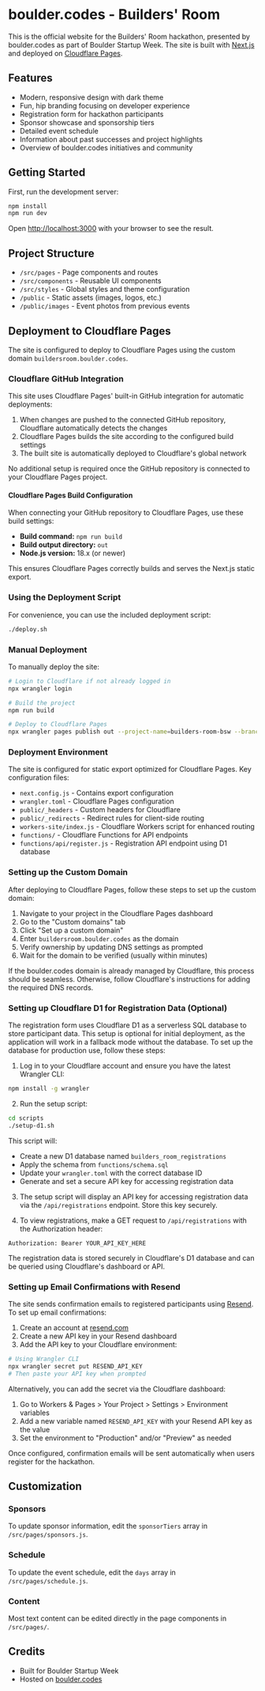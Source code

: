 # boulder.codes - Builders' Room

This is the official website for the Builders' Room hackathon, presented by boulder.codes as part of Boulder Startup Week. The site is built with [Next.js](https://nextjs.org) and deployed on [Cloudflare Pages](https://pages.cloudflare.com/).

## Features

- Modern, responsive design with dark theme
- Fun, hip branding focusing on developer experience
- Registration form for hackathon participants
- Sponsor showcase and sponsorship tiers
- Detailed event schedule
- Information about past successes and project highlights
- Overview of boulder.codes initiatives and community

## Getting Started

First, run the development server:

```bash
npm install
npm run dev
```

Open [http://localhost:3000](http://localhost:3000) with your browser to see the result.

## Project Structure

- `/src/pages` - Page components and routes
- `/src/components` - Reusable UI components
- `/src/styles` - Global styles and theme configuration
- `/public` - Static assets (images, logos, etc.)
- `/public/images` - Event photos from previous events

## Deployment to Cloudflare Pages

The site is configured to deploy to Cloudflare Pages using the custom domain `buildersroom.boulder.codes`.

### Cloudflare GitHub Integration

This site uses Cloudflare Pages' built-in GitHub integration for automatic deployments:

1. When changes are pushed to the connected GitHub repository, Cloudflare automatically detects the changes
2. Cloudflare Pages builds the site according to the configured build settings
3. The built site is automatically deployed to Cloudflare's global network

No additional setup is required once the GitHub repository is connected to your Cloudflare Pages project.

#### Cloudflare Pages Build Configuration

When connecting your GitHub repository to Cloudflare Pages, use these build settings:

- **Build command:** `npm run build`
- **Build output directory:** `out`
- **Node.js version:** 18.x (or newer)

This ensures Cloudflare Pages correctly builds and serves the Next.js static export.

### Using the Deployment Script

For convenience, you can use the included deployment script:

```bash
./deploy.sh
```

### Manual Deployment

To manually deploy the site:

```bash
# Login to Cloudflare if not already logged in
npx wrangler login

# Build the project
npm run build

# Deploy to Cloudflare Pages
npx wrangler pages publish out --project-name=builders-room-bsw --branch=main
```

### Deployment Environment

The site is configured for static export optimized for Cloudflare Pages. Key configuration files:

- `next.config.js` - Contains export configuration
- `wrangler.toml` - Cloudflare Pages configuration
- `public/_headers` - Custom headers for Cloudflare
- `public/_redirects` - Redirect rules for client-side routing
- `workers-site/index.js` - Cloudflare Workers script for enhanced routing
- `functions/` - Cloudflare Functions for API endpoints
- `functions/api/register.js` - Registration API endpoint using D1 database

### Setting up the Custom Domain

After deploying to Cloudflare Pages, follow these steps to set up the custom domain:

1. Navigate to your project in the Cloudflare Pages dashboard
2. Go to the "Custom domains" tab
3. Click "Set up a custom domain"
4. Enter `buildersroom.boulder.codes` as the domain
5. Verify ownership by updating DNS settings as prompted
6. Wait for the domain to be verified (usually within minutes)

If the boulder.codes domain is already managed by Cloudflare, this process should be seamless. Otherwise, follow Cloudflare's instructions for adding the required DNS records.

### Setting up Cloudflare D1 for Registration Data (Optional)

The registration form uses Cloudflare D1 as a serverless SQL database to store participant data. This setup is optional for initial deployment, as the application will work in a fallback mode without the database. To set up the database for production use, follow these steps:

1. Log in to your Cloudflare account and ensure you have the latest Wrangler CLI:

```bash
npm install -g wrangler
```

2. Run the setup script:

```bash
cd scripts
./setup-d1.sh
```

This script will:
- Create a new D1 database named `builders_room_registrations`
- Apply the schema from `functions/schema.sql`
- Update your `wrangler.toml` with the correct database ID
- Generate and set a secure API key for accessing registration data

3. The setup script will display an API key for accessing registration data via the `/api/registrations` endpoint. Store this key securely.

4. To view registrations, make a GET request to `/api/registrations` with the Authorization header:

```
Authorization: Bearer YOUR_API_KEY_HERE
```

The registration data is stored securely in Cloudflare's D1 database and can be queried using Cloudflare's dashboard or API.

### Setting up Email Confirmations with Resend

The site sends confirmation emails to registered participants using [Resend](https://resend.com). To set up email confirmations:

1. Create an account at [resend.com](https://resend.com)
2. Create a new API key in your Resend dashboard
3. Add the API key to your Cloudflare environment:

```bash
# Using Wrangler CLI
npx wrangler secret put RESEND_API_KEY
# Then paste your API key when prompted
```

Alternatively, you can add the secret via the Cloudflare dashboard:
1. Go to Workers & Pages > Your Project > Settings > Environment variables
2. Add a new variable named `RESEND_API_KEY` with your Resend API key as the value
3. Set the environment to "Production" and/or "Preview" as needed

Once configured, confirmation emails will be sent automatically when users register for the hackathon.

## Customization

### Sponsors

To update sponsor information, edit the `sponsorTiers` array in `/src/pages/sponsors.js`.

### Schedule

To update the event schedule, edit the `days` array in `/src/pages/schedule.js`.

### Content

Most text content can be edited directly in the page components in `/src/pages/`.

## Credits

- Built for Boulder Startup Week
- Hosted on [boulder.codes](https://boulder.codes)